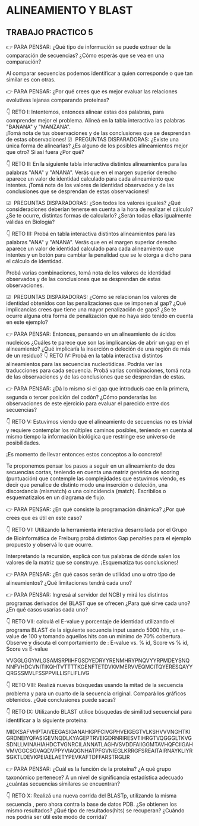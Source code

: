 # ALINEAMIENTO Y BLAST

## TRABAJO PRACTICO 5

👉 PARA PENSAR: ¿Qué tipo de información se puede extraer de la comparación de secuencias? ¿Cómo esperás que se vea en una comparación? 

Al comparar secuencias podemos identificar a quien corresponde o que tan similar es con otras. 


👉 PARA PENSAR: ¿Por qué crees que es mejor evaluar las relaciones evolutivas lejanas comparando proteínas?



👇 RETO I: Intentemos, entonces alinear estas dos palabras, para comprender mejor el problema. Alineá en la tabla interactiva las palabras "BANANA" y "MANZANA".  
¡Tomá nota de tus observaciones y de las conclusiones que se desprendan de estas observaciones!
☑ ️ PREGUNTAS DISPARADORAS: ¿Existe una única forma de alinearlas? ¿Es alguno de los posibles alineamientos mejor que otro? Si así fuera ¿Por qué?



👇 RETO II: En la siguiente tabla interactiva  distintos alineamientos para las palabras "ANA" y "ANANA". Verás que en el margen superior derecho aparece un valor de identidad calculado para cada alineamiento que intentes.
¡Tomá nota de los valores de identidad observados y de las conclusiones que se desprendan de estas observaciones!
 
☑ ️ PREGUNTAS DISPARADORAS: ¿Son todos los valores iguales? ¿Qué consideraciones deberían tenerse en cuenta a la hora de realizar el cálculo? ¿Se te ocurre, distintas formas de calcularlo? ¿Serán todas ellas igualmente válidas en Biología?


👇 RETO III: Probá en  tabla interactiva distintos alineamientos para las palabras "ANA" y "ANANA". Verás que en el margen superior derecho aparece un valor de identidad calculado para cada alineamiento que intentes y un botón para cambiar la penalidad que se le otorga a dicho para el cálculo de identidad.
 
Probá varias combinaciones, tomá nota de los valores de identidad observados y de las conclusiones que se desprendan de estas observaciones.
 
☑ ️ PREGUNTAS DISPARADORAS: ¿Cómo se relacionan los valores de identidad obtenidos con las penalizaciones que se imponen al gap? ¿Qué implicancias crees que tiene una mayor penalización de gaps? ¿Se te ocurre alguna otra forma de penalización que no haya sido tenido en cuenta en este ejemplo?

👉 PARA PENSAR: Entonces, pensando en un alineamiento de ácidos nucleicos ¿Cuáles te parece que son las implicancias de abrir un gap en el alineamiento? ¿Qué implicaría la inserción o deleción de una región de más de un residuo?
👇 RETO IV: Probá en la tabla interactiva distintos alineamientos para las secuencias nucleotídicas. Podrás ver las traducciones para cada secuencia.
Probá varias combinaciones, tomá nota de las observaciones y de las conclusiones que se desprendan de estas.
 
👉 PARA PENSAR: ¿Dá lo mismo si el gap que introducís cae en la primera, segunda o tercer posición del codón? ¿Cómo ponderarías las observaciones de este ejercicio para evaluar el parecido entre dos secuencias?


👇 RETO V: Estuvimos viendo que el alineamiento de secuencias no es trivial y requiere contemplar los múltiples caminos posibles, teniendo en cuenta al mismo tiempo la información biológica que restringe ese universo de posibilidades. 
 
¡Es momento de llevar entonces estos conceptos a lo concreto! 
 
Te proponemos pensar los pasos a seguir en un alineamiento de dos secuencias cortas, teniendo en cuenta una matriz genérica de scoring (puntuación) que contemple las complejidades que estuvimos viendo, es decir que penalice de distinto modo una inserción o deleción, una discordancia (mismatch) o una coincidencia (match). Escribilos o esquematizalos en un diagrama de flujo.
 
👉 PARA PENSAR: ¿En qué consiste la programación dinámica? ¿Por qué crees que es útil en este caso? 


👇 RETO VI: Utilizando la herramienta interactiva  desarrollada por el Grupo de Bioinformática de Freiburg probá distintos Gap penalties para el ejemplo propuesto y observá lo que ocurre.
 
Interpretando la recursión, explicá con tus palabras de dónde salen los valores de la matriz  que se construye. ¡Esquematiza tus conclusiones!

👉 PARA PENSAR: ¿En qué casos serán de utilidad uno u otro tipo de alineamientos? ¿Qué limitaciones tendrá cada uno?

👉 PARA PENSAR: Ingresá al servidor del NCBI y mirá los distintos programas derivados del BLAST que se ofrecen ¿Para qué sirve cada uno? ¿En qué casos usarías cada uno?   

👇 RETO VII: calculá el E-value y porcentaje de identidad utilizando el programa BLAST de la siguiente secuencia input usando 5000 hits, un e-value de 100 y tomando aquellos hits con un mínimo de 70% cobertura. Observe y discuta el comportamiento de : E-value vs. % id, Score vs % id,  Score vs E-value

VVGGLGGYMLGSAMSRPIIHFGSDYEDRYYRENMHRYPNQVYYRPMDEYSNQNNFVHDCVNITIKQHTVTTTTKGENFTETDVKMMERVVEQMCITQYERESQAYYQRGSSMVLFSSPPVILLISFLIFLIVG

👇 RETO VIII: Realizá nuevas búsquedas usando la mitad de la secuencia problema y para un cuarto de la secuencia original. Compará los gráficos obtenidos. ¿Qué conclusiones puede sacas?


👇 RETO IX: Utilizando BLAST utilice búsquedas de similitud secuencial para identificar a la siguiente proteína:

MIDKSAFVHPTAIVEEGASIGANAHIGPFCIVGPHVEIGEGTVLKSHVVVNGHTKIGRDNEIYQFASIGEVNQDLKYAGEPTRVEIGDRNRIRESVTIHRGTVQGGGLTKVGSDNLLMINAHIAHDCTVGNRCILANNATLAGHVSVDDFAIIGGMTAVHQFCIIGAHVMVGGCSGVAQDVPPYVIAQGNHATPFGVNIEGLKRRGFSREAITAIRNAYKLIYRSGKTLDEVKPEIAELAETYPEVKAFTDFFARSTRGLIR



👉 PARA PENSAR: ¿Cuál es la función de la proteína? ¿A qué grupo taxonómico pertenece? A un nivel de significancia estadística adecuado ¿cuántas secuencias similares se encuentran? 

👇 RETO X:  Realizá una nueva corrida del BLASTp, utilizando la misma secuencia , pero ahora contra la base de datos PDB.  ¿Se obtienen los mismo resultados? ¿Qué tipo de resultados(hits) se recuperan? ¿Cuándo nos podría ser útil este modo de corrida?

